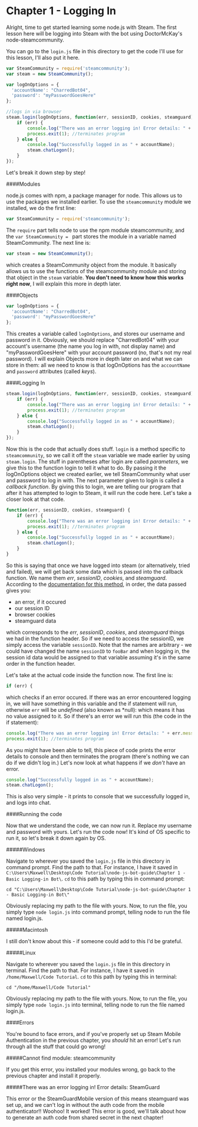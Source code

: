 # Chapter 1 - Logging In

Alright, time to get started learning some node.js with Steam. The first lesson here will be logging into Steam with the bot using DoctorMcKay's node-steamcommunity.

You can go to the `login.js` file in this directory to get the code I'll use for this lesson, I'll also put it here.

```js
var SteamCommunity = require('steamcommunity');
var steam = new SteamCommunity();

var logOnOptions = {
  'accountName': "CharredBot04",
  'password': "myPasswordGoesHere"
};

//logs in via browser
steam.login(logOnOptions, function(err, sessionID, cookies, steamguard) {
	if (err) {
		console.log("There was an error logging in! Error details: " + err.message);
		process.exit(1); //terminates program
	} else {
		console.log("Successfully logged in as " + accountName);
		steam.chatLogon();
	}
});
```

Let's break it down step by step!

####Modules

node.js comes with npm, a package manager for node. This allows us to use the packages we installed earlier. To use the `steamcommunity` module we installed, we do the first line:

```js
var SteamCommunity = require('steamcommunity');
```

The `require` part tells node to use the npm module steamcommunity, and the `var SteamCommunity = ` part stores the module in a variable named SteamCommunity. The next line is:

```js
var steam = new SteamCommunity();
```

which creates a SteamCommunity object from the module. It basically allows us to use the functions of the steamcommunity module and storing that object in the `steam` variable. **You don't need to know how this works right now**, I will explain this more in depth later.

####Objects

```js
var logOnOptions = {
  'accountName': "CharredBot04",
  'password': "myPasswordGoesHere"
};
```

This creates a variable called `logOnOptions`, and stores our username and password in it. Obviously, we should replace "CharredBot04" with your account's username (the name you log in with, not display name) and "myPasswordGoesHere" with your account password (no, that's not my real password). I will explain Objects more in depth later on and what we can store in them: all we need to know is that logOnOptions has the `accountName` and `password` attributes (called *keys*).

####Logging In

```js
steam.login(logOnOptions, function(err, sessionID, cookies, steamguard) {
	if (err) {
		console.log("There was an error logging in! Error details: " + err.message);
		process.exit(1); //terminates program
	} else {
		console.log("Successfully logged in as " + accountName);
		steam.chatLogon();
	}
});
```

Now this is the code that actually does stuff. `login` is a method specific to `steamcommunity`, so we call it off the `steam` variable we made earlier by using `steam.login`. The stuff in parentheses after login are called *parameters*, we give this to the function login to tell it what to do. By passing it the logOnOptions object we created earlier, we tell SteamCommunity what user and password to log in with. The next parameter given to login is called a *callback function*. By giving this to login, we are telling our program that after it has attempted to login to Steam, it will run the code here. Let's take a closer look at that code.

```js
function(err, sessionID, cookies, steamguard) {
	if (err) {
		console.log("There was an error logging in! Error details: " + err.message);
		process.exit(1); //terminates program
	} else {
		console.log("Successfully logged in as " + accountName);
		steam.chatLogon();
	}
}
```

So this is saying that once we have logged into steam (or alternatively, tried and failed), we will get back some data which is passed into the callback function. We name them *err*, *sessionID*, *cookies*, and *steamguard*. According to the [documentation for this method](http://github.com/DoctorMcKay/node-steamcommunity/wiki/SteamCommunity#logindetails-callback), in order, the data passed gives you:

 * an error, if it occured
 * our session ID
 * browser cookies
 * steamguard data

 which corresponds to the *err*, *sessionID*, *cookies*, and *steamguard* things we had in the function header. So if we need to access the sessionID, we simply access the variable `sessionID`. Note that the names are arbitrary - we could have changed the name `sessionID` to `fooBar` and when logging in, the session id data would be assigned to that variable assuming it's in the same order in the function header.

 Let's take at the actual code inside the function now. The first line is:

 ```js
 if (err) {
 ```

 which checks if an error occured. If there was an error encountered logging in, we will have something in this variable and the if statement will run, otherwise `err` will be *undefined* (also known as *null): which means it has no value assigned to it. So if there's an error we will run this (the code in the if statement):

 ```js
console.log("There was an error logging in! Error details: " + err.message);
process.exit(1); //terminates program
```

As you might have been able to tell, this piece of code prints the error details to console and then terminates the program (there's nothing we can do if we didn't log in.) Let's now look at what happens if we *don't* have an error. 

```js
console.log("Successfully logged in as " + accountName);
steam.chatLogon();
```

This is also very simple - it prints to console that we successfully logged in, and logs into chat.

####Running the code

Now that we understand the code, we can now run it. Replace my username and password with yours. Let's run the code now! It's kind of OS specific to run it, so let's break it down again by OS.

#####Windows

Navigate to wherever you saved the `login.js` file in this directory in command prompt. Find the path to that. For instance, I have it saved in `C:\Users\Maxwell\Desktop\Code Tutorial\node-js-bot-guide\Chapter 1 - Basic Logging-in Bot\`. `cd` to this path by typing this in command prompt:

```
cd "C:\Users\Maxwell\Desktop\Code Tutorial\node-js-bot-guide\Chapter 1 - Basic Logging-in Bot\"
```

Obviously replacing my path to the file with yours. Now, to run the file, you simply type `node login.js` into command prompt, telling node to run the file named login.js.

#####Macintosh

I still don't know about this - if someone could add to this I'd be grateful.

#####Linux

Navigate to wherever you saved the `login.js` file in this directory in terminal. Find the path to that. For instance, I have it saved in `/home/Maxwell/Code Tutorial`. `cd` to this path by typing this in terminal:

```
cd "/home/Maxwell/Code Tutorial"
```

Obviously replacing my path to the file with yours. Now, to run the file, you simply type `node login.js` into terminal, telling node to run the file named login.js.

####Errors

You're bound to face errors, and if you've properly set up Steam Mobile Authentication in the previous chapter, you *should* hit an error! Let's run through all the stuff that could go wrong!


#####Cannot find module: steamcommunity

If you get this error, you installed your modules wrong, go back to the previous chapter and install it properly.

#####There was an error logging in! Error details: SteamGuard

This error or the SteamGuardMobile version of this means steamguard was set up, and we can't log in without the auth code from the mobile authenticator!! Woohoo! It worked! This error is good, we'll talk about how to generate an auth code from shared secret in the next chapter!


